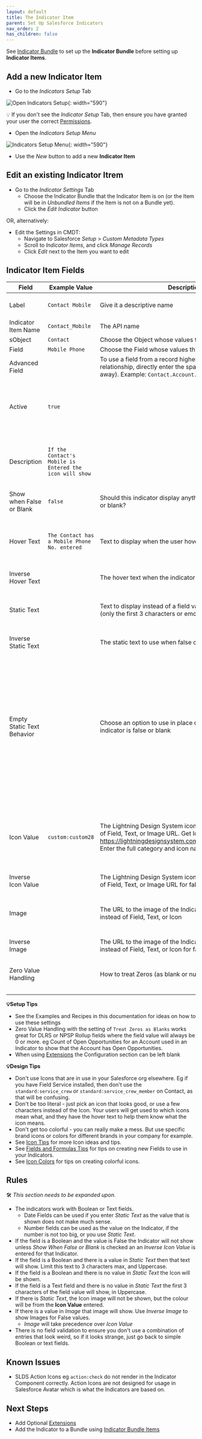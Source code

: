 ```yaml
---
layout: default
title: The Indicator Item
parent: Set Up Salesforce Indicators
nav_order: 2
has_children: false
---
```


See [Indicator Bundle](../indicator-bundle) to set up the **Indicator Bundle** before setting up **Indicator Items**.

## Add a new Indicator Item
* Go to the *Indicators Setup* Tab

![Open Indicators Setup](../../images/setup/OpenIndicatorsSetup.png){: width="590"}

💡 If you don't see the *Indicator Setup* Tab, then ensure you have granted your user the correct [Permissions](../../install-salesforce-indicators).

* Open the *Indicators Setup Menu*

![Indicators Setup Menu](../../images/setup/IndicatorsSetupMenu.png){: width="590"}

* Use the *New* button to add a new **Indicator Item**

## Edit an existing Indicator Itrem

* Go to the *Indicator Settings* Tab
  * Choose the Indicator Bundle that the Indicator Item is on (or the Item will be in *Unbundled Items* if the Item is not on a Bundle yet). 
  * Click the *Edit Indicator* button

OR, alternatively:

* Edit the Settings in CMDT:
  * Navigate to Salesforce *Setup* > *Custom Metadata Types*
  * Scroll to *Indicator Items*, and click *Manage Records*
  * Click *Edit* next to the Item you want to edit


## Indicator Item Fields

|Field|Example Value|Description|Tip|
|---------|----------|-------------------|--------------------------|
|Label|`Contact Mobile`|Give it a descriptive name|Include the Object Name
|Indicator Item Name|`Contact_Mobile`|The API name
|sObject|`Contact`|Choose the Object whose values this Indicator references
|Field|`Mobile Phone`|Choose the Field whose values this indicator references
|Advanced Field||To use a field from a record higher in the parent-child relationship, directly enter the spanning fields (up to 5 level away). Example:  `Contact.Account.Owner.FirstName`
|Active|`true`||Leave this unchecked until the Indicator is ready to be added to a Bundle
|Description|`If the Contact's Mobile is Entered the icon will show`||Write something useful here, your future self will thank you
|Show when False or Blank|`false`|Should this indicator display anything when the field is false or blank?
|Hover Text|`The Contact has a Mobile Phone No. entered`|Text to display when the user hovers over the icon|Leaving the Hover Text blank will show the field value as the hover text
|Inverse Hover Text||The hover text when the indicator is false or blank
|Static Text||Text to display instead of a field value, icon, or image URL (only the first 3 characters or emojis will display)|Copy and paste [Emojis](https://emojipedia.org) here for some fun Indicators
|Inverse Static Text||The static text to use when false or blank
|Empty Static Text Behavior||Choose an option to use in place of static text, when indicator is false or blank|Default is `Use Icon Only` which will show the Icon if there is no Static Text entered. This field controls both regular and Inverse selections. Note: When using an Image this field is not used
|Icon Value|`custom:custom28`|The Lightning Design System icon when being used instead of Field, Text, or Image URL. Get Icons from from https://lightningdesignsystem.com/icons/{:target="_blank"}. Enter the full category and icon name like `custom:custom32`|If Static text is entered, the Icon color will be used, with the static text in white
|Inverse Icon Value||The Lightning Design System icon when being used instead of Field, Text, or Image URL for false or blank values
|Image||The URL to the image of the Indicator when being used instead of Field, Text, or Icon|eg link to a Static Resource, File, or Document in your Org|The use of an Image overrides any Icon settings
|Inverse Image||The URL to the image of the Indicator when being used instead of Field, Text, or Icon for false or blank values
|Zero Value Handling||How to treat Zeros (as blank or number)|Use in conjunction with Show when False or Blank

**💡Setup Tips**

* See the Examples and Recipes in this documentation for ideas on how to use these settings
* Zero Value Handling with the setting of `Treat Zeros as Blanks` works great for DLRS or NPSP Rollup fields where the field value will always be 0 or more. eg Count of Open Opportunities for an Account used in an Indicator to show that the Account has Open Opportunities. 
* When using [Extensions](../item-extension) the Configuration section can be left blank

**💡Design Tips**

* Don't use Icons that are in use in your Salesforce org elsewhere. Eg if you have Field Service installed, then don't use the `standard:service_crew` or `standard:service_crew_member` on Contact, as that will be confusing.
* Don't be too literal - just pick an icon that looks good, or use a few characters instead of the Icon. Your users will get used to which icons mean what, and they have the hover text to help them know what the icon means.
* Don't get too colorful - you can really make a mess. But use specific brand icons or colors for different brands in your company for example.
* See [Icon Tips](icon-tips) for more Icon ideas and tips.
* See [Fields and Formulas Tips](fields-tips) for tips on creating new Fields to use in your Indicators.
* See [Icon Colors](icon-colors) for tips on creating colorful icons.

## Rules
 🛠 _This section needs to be expanded upon._

* The indicators work with Boolean or Text fields. 
  * Date Fields can be used if you enter *Static Text* as the value that is shown does not make much sense. 
  * Number fields can be used as the value on the Indicator, if the number is not too big, or you use *Static Text*. 
* If the field is a Boolean and the value is False the Indicator will not show unless *Show When False or Blank* is checked an an *Inverse Icon Value* is entered for that Indicator.
* If the field is a Boolean and there is a value in *Static Text* then that text will show. Limit this text to 3 characters max, and Uppercase. 
* If the field is a Boolean and there is no value in *Static Text* the Icon will be shown.
* If the field is a Text field and there is no value in *Static Text* the first 3 characters of the field value will show, in Uppercase.
* If there is *Static Text*, the Icon image will not be shown, but the colour will be from the **Icon Value** entered. 
* If there is a value in *Image* that image will show. Use *Inverse Image* to show Images for False values.
  * *Image* will take precedence over *Icon Value*
* There is no field validation to ensure you don't use a combination of entries that look weird, so if it looks strange, just go back to simple Boolean or text fields.

## Known Issues

* SLDS Action Icons eg `action:check` do not render in the Indicator Component correctly. Action Icons are not designed for usage in Salesforce Avatar which is what the Indicators are based on. 

## Next Steps
* Add Optional [Extensions](../item-extension)
* Add the Indicator to a Bundle using [Indicator Bundle Items](../indicator-bundle-item)
